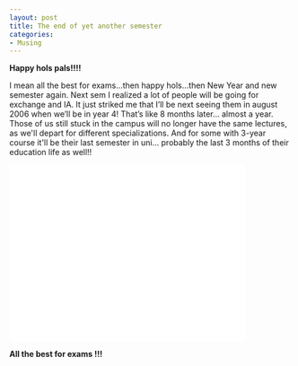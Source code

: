 ```yaml
---
layout: post
title: The end of yet another semester
categories:
- Musing
---
```



**Happy hols pals!!!!**

I mean all the best for exams...then happy hols...then New Year and new semester again. Next sem I realized a lot of people will be going for exchange and IA. It just striked me that I’ll be next seeing them in august 2006 when we’ll be in year 4! That’s like 8 months later… almost a year. Those of us still stuck in the campus will no longer have the same lectures, as we'll depart for different specializations. And for some with 3-year course it'll be their last semester in uni… probably the last 3 months of their education life as well!!

<iframe width="420" height="315" src="//www.youtube.com/embed/0HDM3eYp4KQ" frameborder="0" allowfullscreen></iframe>

**All the best for exams !!!**
